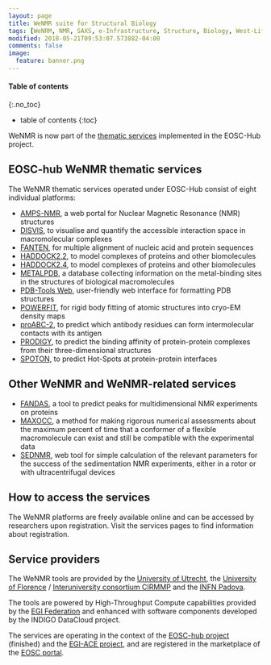 ```yaml
---
layout: page
title: WeNMR suite for Structural Biology
tags: [WeNRM, NMR, SAXS, e-Infrastructure, Structure, Biology, West-Life, EU, EGI, Grid, EOSC]
modified: 2018-05-21T09:53:07.573882-04:00
comments: false
image:
  feature: banner.png
---
```


#### Table of contents
{:.no_toc}
* table of contents
{:toc}


WeNMR is now part of the <a href="https://www.eosc-hub.eu/catalogue/WeNMR%20suite%20for%20Structural%20Biology" target="_blank">thematic services</a> implemented in the EOSC-Hub project.

## EOSC-hub WeNMR thematic services

The WeNMR thematic services operated under EOSC-Hub consist of eight individual platforms:

* <a href="https://py-enmr.cerm.unifi.it/access/index" target="_blank">AMPS-NMR</a>, a web portal for Nuclear Magnetic Resonance (NMR) structures
* <a href="https://wenmr.science.uu.nl/disvis" target="_blank">DISVIS</a>, to visualise and quantify the accessible interaction space in macromolecular complexes
* <a href="http://abs.cerm.unifi.it:8080/" target="_blank">FANTEN</a>, for multiple alignment of nucleic acid and protein sequences
* <a href="https://alcazar.science.uu.nl/enmr/services/HADDOCK2.2/" target="_blank">HADDOCK2.2</a>, to model complexes of proteins and other biomolecules
* <a href="https://wenmr.science.uu.nl/haddock2.4/" target="_blank">HADDOCK2.4</a>, to model complexes of proteins and other biomolecules
* <a href="https://metalpdb.cerm.unifi.it/" target="_blank">METALPDB</a>, a database collecting information on the metal-binding sites in the structures of biological macromolecules
* <a href="https://wenmr.science.uu.nl/pdbtools/" target="_blank">PDB-Tools Web</a>, user-friendly web interface for formatting PDB structures
* <a href="https://alcazar.science.uu.nl/enmr/services/POWERFIT" target="_blank">POWERFIT</a>, for rigid body fitting of atomic structures into cryo-EM density maps
* <a href="https://wenmr.science.uu.nl/proabc2/" target="_blank">proABC-2</a>, to predict which antibody residues can form intermolecular contacts with its antigen
* <a href="https://wenmr.science.uu.nl/prodigy/" target="_blank">PRODIGY</a>, to predict the binding affinity of protein-protein complexes from their three-dimensional structures
* <a href="https://alcazar.science.uu.nl/services/SPOTON" target="_blank">SPOTON</a>, to predict Hot-Spots at protein-protein interfaces


## Other WeNMR and WeNMR-related services


<!-- * <a href="https://https://github.com/haddocking/3D-DART-server" target="_blank">3D-DART</a>, DNA structure modelling tools -->
* <a href="https://alcazar.science.uu.nl/services/FANDAS" target="_blank">FANDAS</a>, a tool to predict peaks for multidimensional NMR experiments on proteins
* <a href="https://py-enmr.cerm.unifi.it/access/index/maxocc" target="_blank">MAXOCC</a>, a method for making rigorous numerical assessments about the maximum percent of time that a conformer of a flexible macromolecule can exist and still be compatible with the experimental data 
* <a href="https://py-enmr.cerm.unifi.it/access/index/sednmr" target="_blank">SEDNMR</a>, web tool for simple calculation of the relevant parameters for the success of the sedimentation NMR experiments, either in a rotor or with ultracentrifugal devices

## How to access the services

The WeNMR platforms are freely available online and can be accessed by researchers upon registration. Visit the services pages to find information about registration.

## Service providers

The WeNMR tools are provided by the <a href="https://www.uu.nl/" target="_blank">University of Utrecht</a>, the <a href="https://www.unifi.it/changelang-eng.html" target="_blank">University of Florence</a> / <a href="https://www.cerm.unifi.it" target="_blank">Interuniversity consortium CIRMMP</a> and the <a href="https://home.infn.it/en/" target="_blank">INFN Padova</a>.

The tools are powered by High-Throughput Compute capabilities provided by the <a href="https://www.egi.eu" target="_blank">EGI Federation</a> and enhanced with software components developed by the INDIGO DataCloud project.

The services are operating in the context of the <a href="https://www.eosc-hub.eu" target="_blank">EOSC-hub project</a> (finished) and the <a href="https://www.egi.eu/projects/egi-ace/" target="_blank">EGI-ACE project</a>, and are registered in the marketplace of the [EOSC portal](https://marketplace.eosc-portal.eu).
